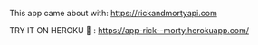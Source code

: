 This app came about with: https://rickandmortyapi.com

TRY IT ON HEROKU 🚀 : https://app-rick--morty.herokuapp.com/